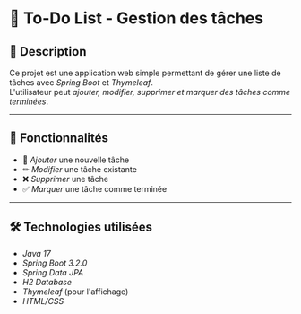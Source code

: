# 📌 To-Do List - Gestion des tâches

## 📖 Description  
Ce projet est une application web simple permettant de gérer une liste de tâches avec *Spring Boot* et *Thymeleaf*.  
L'utilisateur peut *ajouter, modifier, supprimer et marquer des tâches comme terminées*.

---

## 🚀 Fonctionnalités  
- 📌 *Ajouter* une nouvelle tâche  
- ✏ *Modifier* une tâche existante  
- ❌ *Supprimer* une tâche  
- ✅ *Marquer* une tâche comme terminée  

---

## 🛠 Technologies utilisées  
- *Java 17*  
- *Spring Boot 3.2.0*  
- *Spring Data JPA*  
- *H2 Database*  
- *Thymeleaf* (pour l'affichage)  
- *HTML/CSS*  


